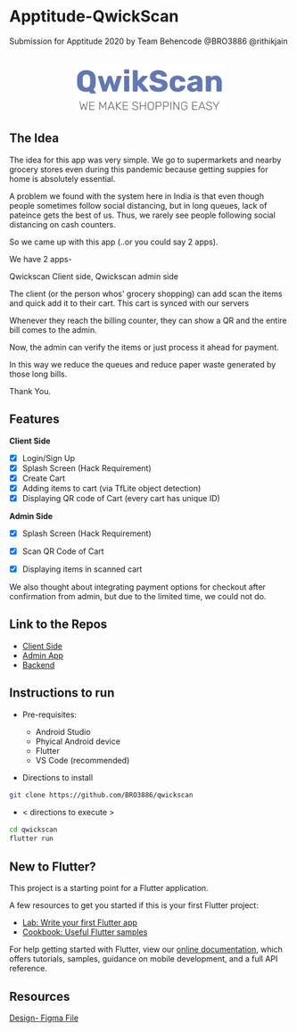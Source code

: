 # Apptitude-QwickScan
Submission for Apptitude 2020 by Team Behencode @BRO3886 @rithikjain

<div align="center">
<br>
<img src="https://raw.githubusercontent.com/BRO3886/qwickscan/master/screenshots/banner.png?token=AJQCPIWOA6QY4T3LH3CRENK7E3LYQ">
</div>

## The Idea

The idea for this app was very simple. We go to supermarkets and nearby grocery stores even during this pandemic because getting suppies for home is absolutely essential.

A problem we found with the system here in India is that even though people sometimes follow social distancing, but in long queues, lack of pateince gets the best of us. Thus, we rarely see people following social distancing on cash counters.

So we came up with this app (..or you could say 2 apps). 

We have 2 apps- 

Qwickscan Client side, Qwickscan admin side

The client (or the person whos' grocery shopping) can add scan the items and quick add it to their cart. 
This cart is synced with our servers

Whenever they reach the billing counter, they can show a QR and the entire bill comes to the admin.

Now, the admin can verify the items or just process it ahead for payment.

In this way we reduce the queues and reduce paper waste generated by those long bills.

Thank You.

## Features

**Client Side**

- [x]  Login/Sign Up
- [x]  Splash Screen (Hack Requirement)
- [x]  Create Cart
- [x]  Adding items to cart (via TfLite object detection)
- [x]  Displaying QR code of Cart (every cart has unique ID)

**Admin Side**

- [x]  Splash Screen (Hack Requirement)
- [x]  Scan QR Code of Cart
- [x]  Displaying items in scanned cart


We also thought about integrating payment options for checkout after confirmation from admin, but due to the limited time, we could not do.

## Link to the Repos

* [Client Side](https://github.com/BRO3886/qwickscan)
* [Admin App](https://github.com/rithikjain/qwikscan-admin-app)
* [Backend](https://github.com/rithikjain/qwikscan-backend)



## Instructions to run

* Pre-requisites:
	- Android Studio
	- Phyical Android device
    - Flutter
    - VS Code (recommended)

* Directions to install
```bash
git clone https://github.com/BRO3886/qwickscan
```

* < directions to execute >

```bash
cd qwickscan
flutter run
```



## New to Flutter?
This project is a starting point for a Flutter application.

A few resources to get you started if this is your first Flutter project:

- [Lab: Write your first Flutter app](https://flutter.dev/docs/get-started/codelab)
- [Cookbook: Useful Flutter samples](https://flutter.dev/docs/cookbook)

For help getting started with Flutter, view our
[online documentation](https://flutter.dev/docs), which offers tutorials,
samples, guidance on mobile development, and a full API reference.


## Resources

[Design- Figma File](https://www.figma.com/file/GnB8hOq9JGvUX5EfHZV8fU/Apptitude?node-id=3%3A5)

